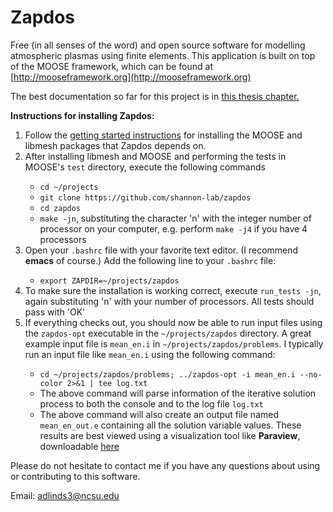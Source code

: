 Zapdos
=====

Free (in all senses of the word) and open source software for modelling atmospheric plasmas using finite elements.
This application is built on top of the MOOSE framework, which can be found at [http://mooseframework.org](http://mooseframework.org)

The best documentation so far for this project is in [this thesis chapter.](http://169.229.198.106/ZapdosChapter.pdf)

**Instructions for installing Zapdos:**

<ol>
  <li>Follow the <a href="http://mooseframework.org/getting-started/">getting started instructions</a> for installing the MOOSE and libmesh packages that Zapdos depends on.</li>
  <li>After installing libmesh and MOOSE and performing the tests in MOOSE's <code>test</code> directory, execute the following commands</li>
  <ul>
    <li><code>cd ~/projects</code></li>
    <li><code>git clone https://github.com/shannon-lab/zapdos</code></li>
    <li><code>cd zapdos</code></li>
    <li><code>make -jn</code>, substituting the character 'n' with the integer number of processor on your computer, e.g. perform <code>make -j4</code> if you have 4 processors</li>
  </ul>
  <li>Open your <code>.bashrc</code> file with your favorite text editor. (I recommend <b>emacs</b> of course.) Add the following line to your <code>.bashrc</code> file:</li>
  <ul>
    <li><code>export ZAPDIR=~/projects/zapdos</code></li>
  </ul>
  <li>To make sure the installation is working correct, execute <code>run_tests -jn</code>, again substituting 'n' with your number of processors. All tests should pass with 'OK'
  <li>If everything checks out, you should now be able to run input files using the <code>zapdos-opt</code> executable in the <code>~/projects/zapdos</code> directory. A great example input file is <code>mean_en.i</code> in <code>~/projects/zapdos/problems</code>. I typically run an input file like <code>mean_en.i</code> using the following command:</li>
  <ul>
    <li><code>cd ~/projects/zapdos/problems; ../zapdos-opt -i mean_en.i --no-color 2>&1 | tee log.txt</code></li>
    <li>The above command will parse information of the iterative solution process to both the console and to the log file <code>log.txt</code></li>
    <li>The above command will also create an output file named <code>mean_en_out.e</code> containing all the solution variable values. These results are best viewed using a visualization tool like <b>Paraview</b>, downloadable <a href="http://www.paraview.org/download/">here</a></li>
  </ul>
</ol>

Please do not hesitate to contact me if you have any questions about using or contributing to this software.

Email: <adlinds3@ncsu.edu>
